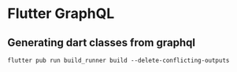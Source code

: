 # Flutter GraphQL


## Generating dart classes from graphql

```
flutter pub run build_runner build --delete-conflicting-outputs
```